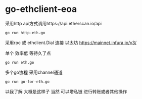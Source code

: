 # go-ethclient-eoa

采用http api方式调用https://api.etherscan.io/api

``go run http-eth.go``

采用rpc 或 ethclient.Dial 连接 以太坊 https://mainnet.infura.io/v3/

单个 效率低 等待久了点

``go run eth.go``

多个go协程 采用channel通道 

``go run go-for-eth.go``


以我了解 大概是这样子
当然 可以塔私链 进行转账或者其他操作
